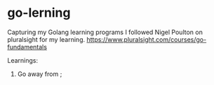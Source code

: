 # go-lerning
Capturing my Golang learning programs 
I followed Nigel Poulton on pluralsight for my learning.
https://www.pluralsight.com/courses/go-fundamentals

Learnings:
1. Go away from ;



